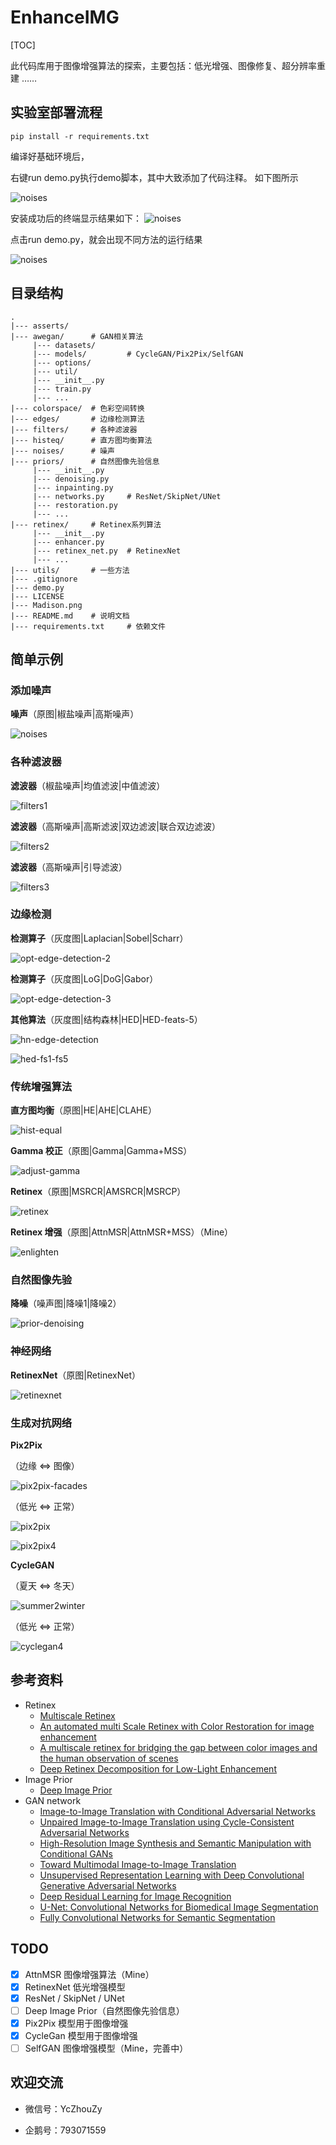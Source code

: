 # EnhanceIMG

[TOC]

此代码库用于图像增强算法的探索，主要包括：低光增强、图像修复、超分辨率重建 …… 
## 实验室部署流程
```
pip install -r requirements.txt
```
编译好基础环境后，


右键run demo.py执行demo脚本，其中大致添加了代码注释。
如下图所示



![noises](https://cdn.nlark.com/yuque/0/2023/png/12831330/1691393677419-542d3be9-a481-4bb9-a01b-0e787c8aa26f.png
)

安装成功后的终端显示结果如下：
![noises](https://cdn.nlark.com/yuque/0/2023/png/12831330/1691393690662-3cfde386-1509-43c8-9f55-92d365f21b42.png
)

点击run demo.py，就会出现不同方法的运行结果



![noises](https://cdn.nlark.com/yuque/0/2023/png/12831330/1691394027657-b96fd442-bf55-4b48-9f41-8b1cda87c1ea.png?x-oss-process=image%2Fresize%2Cw_1500%2Climit_0
)



## 目录结构

```
.
|--- asserts/
|--- awegan/      # GAN相关算法
     |--- datasets/
     |--- models/         # CycleGAN/Pix2Pix/SelfGAN
     |--- options/
     |--- util/
     |--- __init__.py
     |--- train.py
     |--- ...
|--- colorspace/  # 色彩空间转换
|--- edges/       # 边缘检测算法
|--- filters/     # 各种滤波器
|--- histeq/      # 直方图均衡算法
|--- noises/      # 噪声
|--- priors/      # 自然图像先验信息
     |--- __init__.py
     |--- denoising.py
     |--- inpainting.py
     |--- networks.py     # ResNet/SkipNet/UNet
     |--- restoration.py
     |--- ...
|--- retinex/     # Retinex系列算法
     |--- __init__.py
     |--- enhancer.py
     |--- retinex_net.py  # RetinexNet
     |--- ...
|--- utils/       # 一些方法
|--- .gitignore
|--- demo.py
|--- LICENSE
|--- Madison.png
|--- README.md    # 说明文档
|--- requirements.txt     # 依赖文件
```

## 简单示例

### 添加噪声

**噪声**（原图|椒盐噪声|高斯噪声）

![noises](https://cdn.jsdelivr.net/gh/atomicoo/picture-bed@latest/2021/04/1619614042-noises.png)

### 各种滤波器

**滤波器**（椒盐噪声|均值滤波|中值滤波）

![filters1](https://cdn.jsdelivr.net/gh/atomicoo/picture-bed@latest/2021/04/1619614242-filters1.png)

**滤波器**（高斯噪声|高斯滤波|双边滤波|联合双边滤波）

![filters2](https://cdn.jsdelivr.net/gh/atomicoo/picture-bed@latest/2021/04/1619614258-filters2.png)

**滤波器**（高斯噪声|引导滤波）

![filters3](https://cdn.jsdelivr.net/gh/atomicoo/picture-bed@latest/2021/04/1619614271-filters3.png)

### 边缘检测

**检测算子**（灰度图|Laplacian|Sobel|Scharr）

![opt-edge-detection-2](https://cdn.jsdelivr.net/gh/atomicoo/picture-bed@latest/2021/05/1619852372-opt-edge-detection-2.png)

**检测算子**（灰度图|LoG|DoG|Gabor）

![opt-edge-detection-3](https://cdn.jsdelivr.net/gh/atomicoo/picture-bed@latest/2021/05/1620812279-opt-edge-detection-3.png)

**其他算法**（灰度图|结构森林|HED|HED-feats-5）

![hn-edge-detection](https://cdn.jsdelivr.net/gh/atomicoo/picture-bed@latest/2021/05/1619852478-hn-edge-detection.png)

![hed-fs1-fs5](https://cdn.jsdelivr.net/gh/atomicoo/picture-bed@latest/2021/05/1619955819-hed-fs1-fs5.png)

### 传统增强算法

**直方图均衡**（原图|HE|AHE|CLAHE）

![hist-equal](https://cdn.jsdelivr.net/gh/atomicoo/picture-bed@latest/2021/04/1619614292-hist-equal.png)

**Gamma 校正**（原图|Gamma|Gamma+MSS）

![adjust-gamma](https://cdn.jsdelivr.net/gh/atomicoo/picture-bed@latest/2021/04/1619684267-adjust-gamma.png)

**Retinex**（原图|MSRCR|AMSRCR|MSRCP）

![retinex](https://cdn.jsdelivr.net/gh/atomicoo/picture-bed@latest/2021/04/1619614304-retinex.png)

**Retinex 增强**（原图|AttnMSR|AttnMSR+MSS）（Mine）

![enlighten](https://cdn.jsdelivr.net/gh/atomicoo/picture-bed@latest/2021/04/1619614316-enlighten.png)

### 自然图像先验

**降噪**（噪声图|降噪1|降噪2）

![prior-denoising](https://cdn.jsdelivr.net/gh/atomicoo/picture-bed@latest/2021/05/1621076456-prior-denoising.png)

### 神经网络

**RetinexNet**（原图|RetinexNet）

![retinexnet](https://cdn.jsdelivr.net/gh/atomicoo/picture-bed@latest/2021/04/1619668202-retinexnet.png)

### 生成对抗网络

**Pix2Pix**

（边缘 <=> 图像）

![pix2pix-facades](https://cdn.jsdelivr.net/gh/atomicoo/picture-bed@latest/2021/05/1620004141-pix2pix-facades.png)

（低光 <=> 正常）

![pix2pix](https://cdn.jsdelivr.net/gh/atomicoo/picture-bed@latest/2021/05/1619955841-pix2pix.png)

![pix2pix4](https://cdn.jsdelivr.net/gh/atomicoo/picture-bed@latest/2021/05/1620038713-pix2pix4.png)

**CycleGAN**

（夏天 <=> 冬天）

![summer2winter](https://cdn.jsdelivr.net/gh/atomicoo/picture-bed@latest/2021/05/1619937669-summer2winter.png)

（低光 <=> 正常）

![cyclegan4](https://cdn.jsdelivr.net/gh/atomicoo/picture-bed@latest/2021/05/1620037334-cyclegan4.png)

## 参考资料

- Retinex
  - [Multiscale Retinex](http://www.ipol.im/pub/art/2014/107/)
  - [An automated multi Scale Retinex with Color Restoration for image enhancement](http://ieeexplore.ieee.org/document/6176791/)
  - [A multiscale retinex for bridging the gap between color images and the human observation of scenes](http://ieeexplore.ieee.org/document/597272/)
  - [Deep Retinex Decomposition for Low-Light Enhancement](https://arxiv.org/abs/1808.04560)
- Image Prior
  - [Deep Image Prior](https://dmitryulyanov.github.io/deep_image_prior)
- GAN network
  - [Image-to-Image Translation with Conditional Adversarial Networks](https://arxiv.org/abs/1611.07004)
  - [Unpaired Image-to-Image Translation using Cycle-Consistent Adversarial Networks](https://arxiv.org/abs/1703.10593)
  - [High-Resolution Image Synthesis and Semantic Manipulation with Conditional GANs](https://arxiv.org/abs/1711.11585)
  - [Toward Multimodal Image-to-Image Translation](https://arxiv.org/abs/1711.11586)
  - [Unsupervised Representation Learning with Deep Convolutional Generative Adversarial Networks](https://arxiv.org/abs/1511.06434)
  - [Deep Residual Learning for Image Recognition](https://arxiv.org/abs/1512.03385)
  - [U-Net: Convolutional Networks for Biomedical Image Segmentation](https://arxiv.org/abs/1505.04597)
  - [Fully Convolutional Networks for Semantic Segmentation](https://arxiv.org/abs/1605.06211v1)

## TODO

- [x] AttnMSR 图像增强算法（Mine）
- [x] RetinexNet 低光增强模型
- [x] ResNet / SkipNet / UNet
- [ ] Deep Image Prior（自然图像先验信息）
- [x] Pix2Pix 模型用于图像增强
- [x] CycleGan 模型用于图像增强
- [ ] SelfGAN 图像增强模型（Mine，完善中）

## 欢迎交流

- 微信号：YcZhouZy

- 企鹅号：793071559

